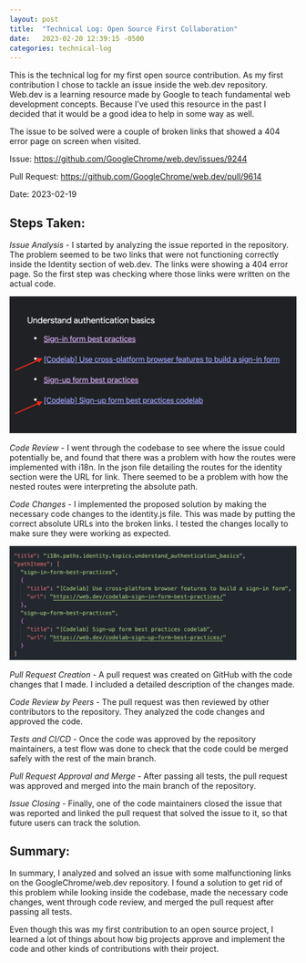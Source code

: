 ```yaml
---
layout: post
title:  "Technical Log: Open Source First Collaboration"
date:   2023-02-20 12:39:15 -0500
categories: technical-log
---
```


This is the technical log for my first open source contribution. As my first contribution I chose to tackle an issue inside the web.dev repository. Web.dev is a learning resource made by Google to teach fundamental web development concepts. Because I’ve used this resource in the past I decided that it would be a good idea to help in some way as well.

The issue to be solved were a couple of broken links that showed a 404 error page on screen when visited. 

Issue: https://github.com/GoogleChrome/web.dev/issues/9244

Pull Request: https://github.com/GoogleChrome/web.dev/pull/9614

Date: 2023-02-19

## Steps Taken:

*Issue Analysis* - I started by analyzing the issue reported in the repository. The problem seemed to be two links that were not functioning correctly inside the Identity section of web.dev. The links were showing a 404 error page. So the first step was checking where those links were written on the actual code.

![Broken links](/assets/img/fc-twolinks.png)

*Code Review* - I went through the codebase to see where the issue could potentially be, and found that there was a problem with how the routes were implemented with i18n. In the json file detailing the routes for the identity section were the URL for link. There seemed to be a problem with how the nested routes were interpreting the absolute path.

*Code Changes* - I implemented the proposed solution by making the necessary code changes to the identity.js file. This was made by putting the correct absolute URLs into the broken links. I tested the changes locally to make sure they were working as expected.

![Code](/assets/img/fc-code.png)

*Pull Request Creation* - A pull request was created on GitHub with the code changes that I made. I included a detailed description of the changes made.

*Code Review by Peers* - The pull request was then reviewed by other contributors to the repository. They analyzed the code changes and approved the code.

*Tests and CI/CD* - Once the code was approved by the repository maintainers, a test flow was done to check that the code could be merged safely with the rest of the main branch. 

*Pull Request Approval and Merge* - After passing all tests, the pull request was approved and merged into the main branch of the repository.

*Issue Closing* - Finally, one of the code maintainers closed the issue that was reported and linked the pull request that solved the issue to it, so that future users can track the solution.

## Summary:

In summary, I analyzed and solved an issue with some malfunctioning links on the GoogleChrome/web.dev repository. I found a solution to get rid of this problem while looking inside the codebase, made the necessary code changes, went through code review, and merged the pull request after passing all tests.

Even though this was my first contribution to an open source project, I learned a lot of things about how big projects approve and implement the code and other kinds of contributions with their project.
